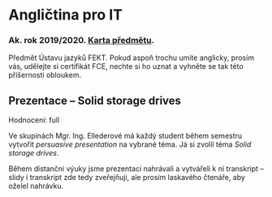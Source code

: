 # Angličtina pro IT
### Ak. rok 2019/2020. [Karta předmětu](https://www.fit.vut.cz/study/course/13184/.cs).

Předmět Ústavu jazyků FEKT. Pokud aspoň trochu umíte anglicky, prosím vás, udělejte si certifikát FCE, nechte si ho uznat a vyhněte se tak této příšernosti obloukem.

## Prezentace – Solid storage drives
Hodnocení: full

Ve skupinách Mgr. Ing. Ellederové má každý student během semestru vytvořit _persuasive presentation_ na vybrané téma. Já si zvolil téma _Solid storage drives_.

Během distanční výuky jsme prezentaci nahrávali a vytvářeli k ní transkript – slidy i transkript zde tedy zveřejňuji, ale prosím laskavého čtenáře, aby oželel nahrávku.